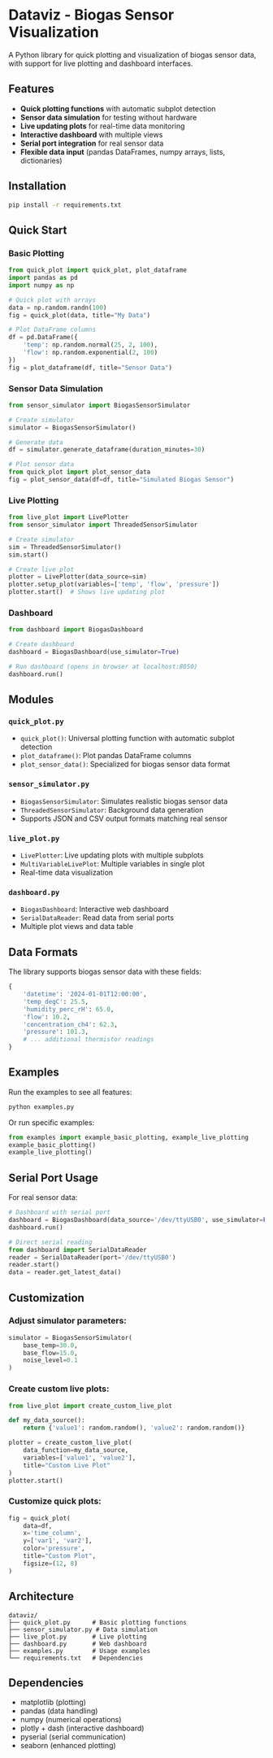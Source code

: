 # Dataviz - Biogas Sensor Visualization

A Python library for quick plotting and visualization of biogas sensor data, with support for live plotting and dashboard interfaces.

## Features

- **Quick plotting functions** with automatic subplot detection
- **Sensor data simulation** for testing without hardware
- **Live updating plots** for real-time data monitoring
- **Interactive dashboard** with multiple views
- **Serial port integration** for real sensor data
- **Flexible data input** (pandas DataFrames, numpy arrays, lists, dictionaries)

## Installation

```bash
pip install -r requirements.txt
```

## Quick Start

### Basic Plotting

```python
from quick_plot import quick_plot, plot_dataframe
import pandas as pd
import numpy as np

# Quick plot with arrays
data = np.random.randn(100)
fig = quick_plot(data, title="My Data")

# Plot DataFrame columns
df = pd.DataFrame({
    'temp': np.random.normal(25, 2, 100),
    'flow': np.random.exponential(2, 100)
})
fig = plot_dataframe(df, title="Sensor Data")
```

### Sensor Data Simulation

```python
from sensor_simulator import BiogasSensorSimulator

# Create simulator
simulator = BiogasSensorSimulator()

# Generate data
df = simulator.generate_dataframe(duration_minutes=30)

# Plot sensor data
from quick_plot import plot_sensor_data
fig = plot_sensor_data(df=df, title="Simulated Biogas Sensor")
```

### Live Plotting

```python
from live_plot import LivePlotter
from sensor_simulator import ThreadedSensorSimulator

# Create simulator
sim = ThreadedSensorSimulator()
sim.start()

# Create live plot
plotter = LivePlotter(data_source=sim)
plotter.setup_plot(variables=['temp', 'flow', 'pressure'])
plotter.start()  # Shows live updating plot
```

### Dashboard

```python
from dashboard import BiogasDashboard

# Create dashboard
dashboard = BiogasDashboard(use_simulator=True)

# Run dashboard (opens in browser at localhost:8050)
dashboard.run()
```

## Modules

### `quick_plot.py`
- `quick_plot()`: Universal plotting function with automatic subplot detection
- `plot_dataframe()`: Plot pandas DataFrame columns
- `plot_sensor_data()`: Specialized for biogas sensor data format

### `sensor_simulator.py`
- `BiogasSensorSimulator`: Simulates realistic biogas sensor data
- `ThreadedSensorSimulator`: Background data generation
- Supports JSON and CSV output formats matching real sensor

### `live_plot.py`
- `LivePlotter`: Live updating plots with multiple subplots
- `MultiVariableLivePlot`: Multiple variables in single plot
- Real-time data visualization

### `dashboard.py`
- `BiogasDashboard`: Interactive web dashboard
- `SerialDataReader`: Read data from serial ports
- Multiple plot views and data table

## Data Formats

The library supports biogas sensor data with these fields:

```python
{
    'datetime': '2024-01-01T12:00:00',
    'temp_degC': 25.5,
    'humidity_perc_rH': 65.0,
    'flow': 10.2,
    'concentration_ch4': 62.3,
    'pressure': 101.3,
    # ... additional thermistor readings
}
```

## Examples

Run the examples to see all features:

```bash
python examples.py
```

Or run specific examples:

```python
from examples import example_basic_plotting, example_live_plotting
example_basic_plotting()
example_live_plotting()
```

## Serial Port Usage

For real sensor data:

```python
# Dashboard with serial port
dashboard = BiogasDashboard(data_source='/dev/ttyUSB0', use_simulator=False)
dashboard.run()

# Direct serial reading
from dashboard import SerialDataReader
reader = SerialDataReader(port='/dev/ttyUSB0')
reader.start()
data = reader.get_latest_data()
```

## Customization

### Adjust simulator parameters:

```python
simulator = BiogasSensorSimulator(
    base_temp=30.0,
    base_flow=15.0,
    noise_level=0.1
)
```

### Create custom live plots:

```python
from live_plot import create_custom_live_plot

def my_data_source():
    return {'value1': random.random(), 'value2': random.random()}

plotter = create_custom_live_plot(
    data_function=my_data_source,
    variables=['value1', 'value2'],
    title="Custom Live Plot"
)
plotter.start()
```

### Customize quick plots:

```python
fig = quick_plot(
    data=df,
    x='time_column',
    y=['var1', 'var2'],
    color='pressure',
    title="Custom Plot",
    figsize=(12, 8)
)
```

## Architecture

```
dataviz/
├── quick_plot.py      # Basic plotting functions
├── sensor_simulator.py # Data simulation
├── live_plot.py       # Live plotting
├── dashboard.py       # Web dashboard
├── examples.py        # Usage examples
└── requirements.txt   # Dependencies
```

## Dependencies

- matplotlib (plotting)
- pandas (data handling)
- numpy (numerical operations)
- plotly + dash (interactive dashboard)
- pyserial (serial communication)
- seaborn (enhanced plotting)